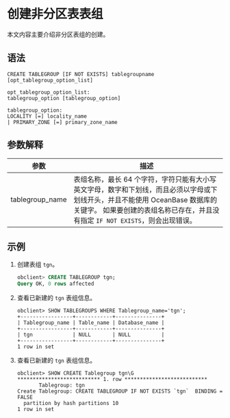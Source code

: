 创建非分区表表组 
=============================

本文内容主要介绍非分区表组的创建。

语法 
-----------------------

```unknow
CREATE TABLEGROUP [IF NOT EXISTS] tablegroupname [opt_tablegroup_option_list]

opt_tablegroup_option_list:
tablegroup_option [tablegroup_option]

tablegroup_option:
LOCALITY [=] locality_name
| PRIMARY_ZONE [=] primary_zone_name
```



参数解释 
----------------------



|     **参数**      |                                                                 **描述**                                                                  |
|-----------------|-----------------------------------------------------------------------------------------------------------------------------------------|
| tablegroup_name | 表组名称，最长 64 个字符，字符只能有大小写英文字母，数字和下划线，而且必须以字母或下划线开头，并且不能使用 OceanBase 数据库的关键字。 如果要创建的表组名称已存在，并且没有指定 `IF NOT EXISTS`，则会出现错误。 |



示例 
-----------------------

1. 创建表组 `tgn`。

   ```sql
   obclient> CREATE TABLEGROUP tgn;
   Query OK, 0 rows affected
   ```

   

2. 查看已新建的 `tgn` 表组信息。

   ```unknow
   obclient> SHOW TABLEGROUPS WHERE Tablegroup_name='tgn';
   +-----------------+------------+---------------+
   | Tablegroup_name | Table_name | Database_name |
   +-----------------+------------+---------------+
   | tgn             | NULL       | NULL          |
   +-----------------+------------+---------------+
   1 row in set
   ```

   

3. 查看已新建的 `tgn` 表组信息。

   ```unknow
   obclient> SHOW CREATE Tablegroup tgn\G
   *************************** 1. row ***************************
          Tablegroup: tgn
   Create Tablegroup: CREATE TABLEGROUP IF NOT EXISTS `tgn`  BINDING = FALSE
     partition by hash partitions 10
   1 row in set
   ```

   



